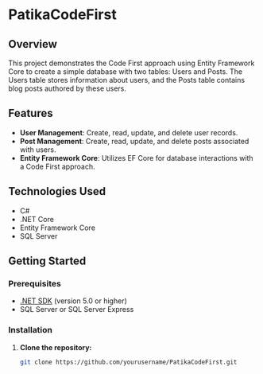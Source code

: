 # PatikaCodeFirst

## Overview

This project demonstrates the Code First approach using Entity Framework Core to create a simple database with two tables: Users and Posts. The Users table stores information about users, and the Posts table contains blog posts authored by these users.

## Features

- **User Management**: Create, read, update, and delete user records.
- **Post Management**: Create, read, update, and delete posts associated with users.
- **Entity Framework Core**: Utilizes EF Core for database interactions with a Code First approach.

## Technologies Used

- C#
- .NET Core
- Entity Framework Core
- SQL Server

## Getting Started

### Prerequisites

- [.NET SDK](https://dotnet.microsoft.com/download) (version 5.0 or higher)
- SQL Server or SQL Server Express

### Installation

1. **Clone the repository:**

   ```bash
   git clone https://github.com/yourusername/PatikaCodeFirst.git
